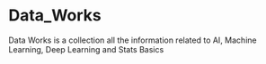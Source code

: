 # Data_Works
Data Works is a collection all the information related to AI, Machine Learning, Deep Learning and Stats Basics
